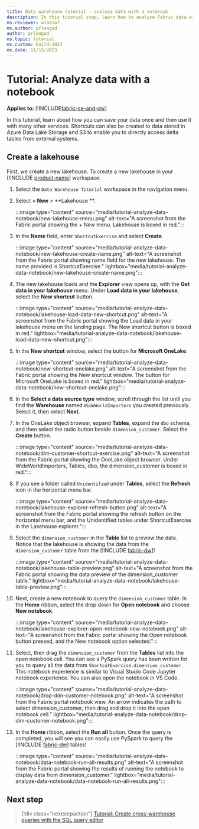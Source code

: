 ```yaml
---
title: Data warehouse tutorial - analyze data with a notebook
description: In this tutorial step, learn how to analyze Fabric data with a notebook.
ms.reviewer: wiassaf
ms.author: prlangad
author: prlangad
ms.topic: tutorial
ms.custom: build-2023
ms.date: 11/15/2023
---
```


# Tutorial: Analyze data with a notebook

**Applies to:** [!INCLUDE[fabric-se-and-dw](includes/applies-to-version/fabric-se-and-dw.md)]

In this tutorial, learn about how you can save your data once and then use it with many other services.  Shortcuts can also be created to data stored in Azure Data Lake Storage and S3 to enable you to directly access delta tables from external systems.

## Create a lakehouse

First, we create a new lakehouse. To create a new lakehouse in your [!INCLUDE [product-name](../includes/product-name.md)] workspace:

1. Select the `Data Warehouse Tutorial` workspace in the navigation menu.
1. Select **+ New** > **Lakehouse **.

    :::image type="content" source="media/tutorial-analyze-data-notebook/new-lakehouse-menu.png" alt-text="A screenshot from the Fabric portal showing the + New menu. Lakehouse  is boxed in red.":::

1. In the **Name** field, enter `ShortcutExercise` and select **Create**.

    :::image type="content" source="media/tutorial-analyze-data-notebook/new-lakehouse-create-name.png" alt-text="A screenshot from the Fabric portal showing name field for the new lakehouse. The name provided is ShortcutExercise." lightbox="media/tutorial-analyze-data-notebook/new-lakehouse-create-name.png":::

1. The new lakehouse loads and the **Explorer** view opens up, with the **Get data in your lakehouse** menu. Under **Load data in your lakehouse**, select the **New shortcut** button.

    :::image type="content" source="media/tutorial-analyze-data-notebook/lakehouse-load-data-new-shortcut.png" alt-text="A screenshot from the Fabric portal showing the Load data in your lakehouse menu on the landing page. The New shortcut button is boxed in red." lightbox="media/tutorial-analyze-data-notebook/lakehouse-load-data-new-shortcut.png":::

1. In the **New shortcut** window, select the button for **Microsoft OneLake**.

    :::image type="content" source="media/tutorial-analyze-data-notebook/new-shortcut-onelake.png" alt-text="A screenshot from the Fabric portal showing the New shortcut window. The button for Microsoft OneLake is boxed in red." lightbox="media/tutorial-analyze-data-notebook/new-shortcut-onelake.png":::

1. In the **Select a data source type** window, scroll through the list until you find the **Warehouse** named `WideWorldImporters` you created previously. Select it, then select **Next**.
1. In the OneLake object browser, expand **Tables**, expand the `dbo` schema, and then select the radio button beside `dimension_customer`. Select the **Create** button. 

    :::image type="content" source="media/tutorial-analyze-data-notebook/dim-customer-shortcut-exercise.png" alt-text="A screenshot from the Fabric portal showing the OneLake object browser. Under WideWorldImporters, Tables, dbo, the dimension_customer is boxed in red.":::

1. If you see a folder called `Unidentified` under **Tables**, select the **Refresh** icon in the horizontal menu bar.

    :::image type="content" source="media/tutorial-analyze-data-notebook/lakehouse-explorer-refresh-button.png" alt-text="A screenshot from the Fabric portal showing the refresh button on the horizontal menu bar, and the Unidentified tables under ShortcutExercise in the Lakehouse explorer.":::

1. Select the `dimension_customer` in the **Table** list to preview the data. Notice that the lakehouse is showing the data from the `dimension_customer` table from the [!INCLUDE [fabric-dw](includes/fabric-dw.md)]!

    :::image type="content" source="media/tutorial-analyze-data-notebook/lakehouse-table-preview.png" alt-text="A screenshot from the Fabric portal showing the data preview of the dimension_customer table." lightbox="media/tutorial-analyze-data-notebook/lakehouse-table-preview.png":::

1. Next, create a new notebook to query the `dimension_customer` table. In the **Home** ribbon, select the drop down for **Open notebook** and choose **New notebook**.

    :::image type="content" source="media/tutorial-analyze-data-notebook/lakehouse-explorer-open-notebook-new-notebook.png" alt-text="A screenshot from the Fabric portal showing the Open notebook button pressed, and the New notebook option selected.":::

1. Select, then drag the `dimension_customer` from the **Tables** list into the open notebook cell. You can see a PySpark query has been written for you to query all the data from `ShortcutExercise.dimension_customer`. This notebook experience is similar to Visual Studio Code Jupyter notebook experience. You can also open the notebook in VS Code.

    :::image type="content" source="media/tutorial-analyze-data-notebook/drop-dim-customer-notebook.png" alt-text="A screenshot from the Fabric portal notebook view. An arrow indicates the path to select dimension_customer, then drag and drop it into the open notebook cell." lightbox="media/tutorial-analyze-data-notebook/drop-dim-customer-notebook.png":::

1. In the **Home** ribbon, select the **Run all** button. Once the query is completed, you will see you can easily use PySpark to query the [!INCLUDE [fabric-dw](includes/fabric-dw.md)] tables!

    :::image type="content" source="media/tutorial-analyze-data-notebook/data-notebook-run-all-results.png" alt-text="A screenshot from the Fabric portal showing the results of running the notebook to display data from dimension_customer." lightbox="media/tutorial-analyze-data-notebook/data-notebook-run-all-results.png":::

## Next step

> [!div class="nextstepaction"]
> [Tutorial: Create cross-warehouse queries with the SQL query editor](tutorial-sql-cross-warehouse-query-editor.md)
